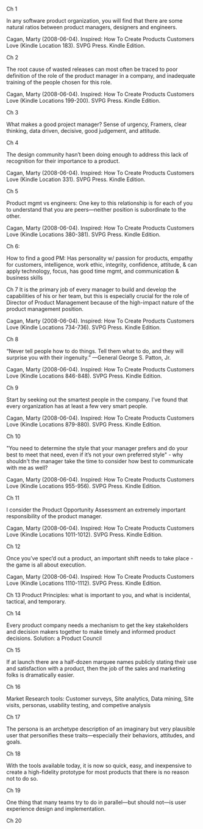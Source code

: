 Ch 1

In any software product organization, you will find that there are some natural ratios between product managers, designers and engineers.

Cagan, Marty (2008-06-04). Inspired: How To Create Products Customers Love (Kindle Location 183). SVPG Press. Kindle Edition. 

Ch 2

The root cause of wasted releases can most often be traced to poor definition of the role of the product manager in a company, and inadequate training of the people chosen for this role.

Cagan, Marty (2008-06-04). Inspired: How To Create Products Customers Love (Kindle Locations 199-200). SVPG Press. Kindle Edition. 

Ch 3

What makes a good project manager? Sense of urgency, Framers, clear thinking, data driven, decisive, good judgement, and attitude.

Ch 4

The design community hasn’t been doing enough to address this lack of recognition for their importance to a product.

Cagan, Marty (2008-06-04). Inspired: How To Create Products Customers Love (Kindle Location 331). SVPG Press. Kindle Edition. 

Ch 5

Product mgmt vs engineers: One key to this relationship is for each of you to understand that you are peers—neither position is subordinate to the other.

Cagan, Marty (2008-06-04). Inspired: How To Create Products Customers Love (Kindle Locations 380-381). SVPG Press. Kindle Edition. 

Ch 6:

How to find a good PM: Has personality w/ passion for products, empathy for customers, intelligence, work ethic, integrity, confidence, attitude, & can apply technology, focus, has good time mgmt, and communication & business skills

Ch 7
It is the primary job of every manager to build and develop the capabilities of his or her team, but this is especially crucial for the role of Director of Product Management because of the high-impact nature of the product management position.

Cagan, Marty (2008-06-04). Inspired: How To Create Products Customers Love (Kindle Locations 734-736). SVPG Press. Kindle Edition. 

Ch 8

“Never tell people how to do things. Tell them what to do, and they will surprise you with their ingenuity.” —General George S. Patton, Jr.

Cagan, Marty (2008-06-04). Inspired: How To Create Products Customers Love (Kindle Locations 846-848). SVPG Press. Kindle Edition. 

Ch 9

Start by seeking out the smartest people in the company. I’ve found that every organization has at least a few very smart people.

Cagan, Marty (2008-06-04). Inspired: How To Create Products Customers Love (Kindle Locations 879-880). SVPG Press. Kindle Edition. 

Ch 10

"You need to determine the style that your manager prefers and do your best to meet that need, even if it’s not your own preferred style" - why shouldn't the manager take the time to consider how best to communicate with me as well?

Cagan, Marty (2008-06-04). Inspired: How To Create Products Customers Love (Kindle Locations 955-956). SVPG Press. Kindle Edition. 

Ch 11

I consider the Product Opportunity Assessment an extremely important responsibility of the product manager.

Cagan, Marty (2008-06-04). Inspired: How To Create Products Customers Love (Kindle Locations 1011-1012). SVPG Press. Kindle Edition. 

Ch 12

Once you’ve spec’d out a product, an important shift needs to take place - the game is all about execution.

Cagan, Marty (2008-06-04). Inspired: How To Create Products Customers Love (Kindle Locations 1110-1112). SVPG Press. Kindle Edition. 

Ch 13
Product Principles: what is important to you, and what is incidental, tactical, and temporary.

Ch 14

Every product company needs a mechanism to get the key stakeholders and decision makers together to make timely and informed product decisions. Solution: a Product Council

Ch 15

If at launch there are a half-dozen marquee names publicly stating their use and satisfaction with a product, then the job of the sales and marketing folks is dramatically easier.

Ch 16

Market Research tools: Customer surveys, Site analytics, Data mining, Site visits, personas, usability testing, and competive analysis

Ch 17

The persona is an archetype description of an imaginary but very plausible user that personifies these traits—especially their behaviors, attitudes, and goals.

Ch 18

With the tools available today, it is now so quick, easy, and inexpensive to create a high-fidelity prototype for most products that there is no reason not to do so.

Ch 19

One thing that many teams try to do in parallel—but should not—is user experience design and implementation.

Ch 20